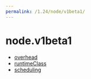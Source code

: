 ```yaml
---
permalink: /1.24/node/v1beta1/
---
```


# node.v1beta1



* [overhead](overhead.md)
* [runtimeClass](runtimeClass.md)
* [scheduling](scheduling.md)